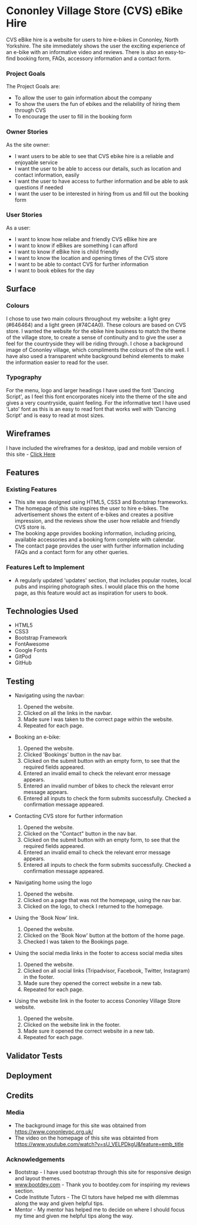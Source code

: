 # Cononley Village Store (CVS) eBike Hire

CVS eBike hire is a website for users to hire e-bikes in Cononley, North Yorkshire. The site immediately shows the user
the exciting experience of an e-bike with an informative video and reviews. There is also an easy-to-find booking form,
FAQs, accessory information and a contact form. 

### Project Goals
The Project Goals are:
* To allow the user to gain information about the company
* To show the users the fun of ebikes and the reliability of hiring them through CVS
* To encourage the user to fill in the booking form 

### Owner Stories
As the site owner:
* I want users to be able to see that CVS ebike hire is a reliable and enjoyable service
* I want the user to be able to access our details, such as location and contact information, easily
* I want the user to have access to further information and be able to ask questions if needed
* I want the user to be interested in hiring from us and fill out the booking form

### User Stories
As a user:
* I want to know how reliabe and friendly CVS eBike hire are
* I want to know if eBikes are something I can afford
* I want to know if eBike hire is child friendly
* I want to know the location and opening times of the CVS store 
* I want to be able to contact CVS for further information
* I want to book ebikes for the day

## Surface
### Colours
I chose to use two main colours throughout my website: a light grey (#646464) and a light green (#74C4A0).
These colours are based on CVS store. I wanted the website for the ebike hire business to match the theme of the village
store, to create a sense of continuity and to give the user a feel for the countryside they will be riding through.
I chose a background image of Cononley village, which compliments the colours of the site well. I have also used a
transparent white background behind elements to make the information easier to read for the user.

### Typography
For the menu, logo and larger headings I have used the font 'Dancing Script', as I feel this font encorporates nicely into 
the theme of the site and gives a very countryside, quaint feeling. For the informative text I have used 'Lato' font as this
is an easy to read font that works well with 'Dancing Script' and is easy to read at most sizes.

## Wireframes
I have included the wireframes for a desktop, ipad and mobile version of this site - [Click Here](https://github.com/natashacmyers/cvsebikehire/tree/master/assets/wireframes/)


## Features
### Existing Features
* This site was designed using HTML5, CSS3 and Bootstrap frameworks.
* The homepage of this site inspires the user to hire e-bikes. The advertisement shows the extent of e-bikes and 
creates a positive impression, and the reviews show the user how reliable and friendly CVS store is. 
* The booking apge provides booking information, including pricing, available accessories and a booking form complete
with calendar.
* The contact page provides the user with further information including FAQs and a contact form for any other queries.
### Features Left to Implement
* A regularly updated 'updates' section, that includes popular routes, local pubs and inspiring photograph sites.
I would place this on the home page, as this feature would act as inspiration for users to book.

## Technologies Used
* HTML5
* CSS3
* Bootstrap Framework
* FontAwesome
* Google Fonts 
* GitPod
* GitHub

## Testing

* Navigating using the navbar:
    1. Opened the website.
    2. Clicked on all the links in the navbar.
    3. Made sure I was taken to the correct page within the website.
    4. Repeated for each page.

* Booking an e-bike:
    1. Opened the website.
    3. Clicked 'Bookings' button in the nav bar.
    4. Clicked on the submit button with an empty form, to see that the required fields appeared.
    5. Entered an invalid email to check the relevant error message appears.
    6. Entered an invalid number of bikes to check the relevant error message appears.
    7. Entered all inputs to check the form submits successfully. Checked a confirmation message appeared.
    
* Contacting CVS store for further information
    1. Opened the website.
    2. Clicked on the "Contact" button in the nav bar.
    3. Clicked on the submit button with an empty form, to see that the required fields appeared.
    4. Entered an invalid email to check the relevant error message appears.
    5. Entered all inputs to check the form submits successfully. Checked a confirmation message appeared.

* Navigating home using the logo
    1. Opened the website.
    2. Clicked on a page that was not the homepage, using the nav bar.
    3. Clicked on the logo, to check I returned to the homepage.

* Using the 'Book Now' link.
    1. Opened the website.
    2. Clicked on the 'Book Now' button at the bottom of the home page.
    3. Checked I was taken to the Bookings page.


* Using the social media links in the footer to access social media sites
    1. Opened the website.
    2. Clicked on all social links (Tripadvisor, Facebook, Twitter, Instagram) in the footer.
    3. Made sure they opened the correct website in a new tab.
    4. Repeated for each page.

* Using the website link in the footer to access Cononley Village Store website.
    1. Opened the website.
    2. Clicked on the website link in the footer.
    3. Made sure it opened the correct website in a new tab.
    4. Repeated for each page.

## Validator Tests

## Deployment

## Credits
### Media
* The background image for this site was obtained from https://www.cononleypc.org.uk/
* The video on the homepage of this site was obtainted from https://www.youtube.com/watch?v=sU_VELPDkgU&feature=emb_title
### Acknowledgements
* Bootstrap - I have used bootstrap through this site for responsive design and layout themes. 
* www.bootdey.com - Thank you to bootdey.com for inspiring my reviews section.
* Code Institute Tutors - The CI tutors have helped me with dilemmas along the way and given helpful tips.
* Mentor - My mentor has helped me to decide on where I should focus my time and given me helpful tips along the way.

